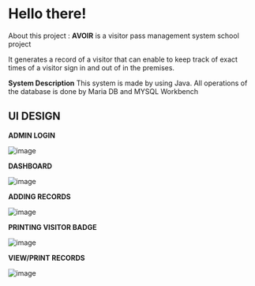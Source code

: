 # Hello there!

About this project : **AVOIR** is a visitor pass management system school project 


It generates a record of a visitor that can enable to keep track of exact times of a visitor sign in and out of in the premises.


**System Description**
This system is made by using Java. All operations of the database is done by Maria DB and MYSQL Workbench

## UI DESIGN


**ADMIN LOGIN**

![image](https://user-images.githubusercontent.com/99750513/178450254-7ae50525-bdad-476b-94f0-d201d7c346b8.png)

**DASHBOARD**

![image](https://user-images.githubusercontent.com/99750513/178451324-6b41a237-d7cf-4c06-9f40-1a7d25c9e632.png)

**ADDING RECORDS**

![image](https://user-images.githubusercontent.com/99750513/178451525-0ee5ff46-5f4a-4842-986e-6cda963e5e79.png)

**PRINTING VISITOR BADGE**

![image](https://user-images.githubusercontent.com/99750513/178451617-b22d64d9-13fa-4c85-a46e-51299a0c8ad5.png)

**VIEW/PRINT RECORDS**

![image](https://user-images.githubusercontent.com/99750513/178451913-32e8c057-ea3d-4cf5-8285-24c31809ab17.png)
